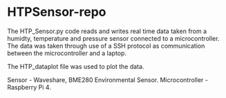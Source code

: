 # HTPSensor-repo

The HTP_Sensor.py code reads and writes real time data taken from a humidty, temperature and pressure sensor connected to a microcontroller. The data was taken through use of a SSH protocol as communication between the microcontroller and a laptop.

The HTP_dataplot file was used to plot the data.

Sensor - Waveshare, BME280 Environmental Sensor.
Microcontroller - Raspberry Pi 4.

